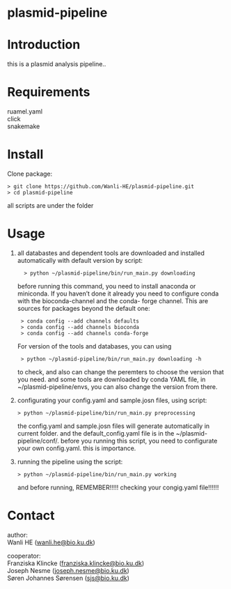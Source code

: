# plasmid-pipeline

# Introduction
this is a plasmid analysis pipeline..

# Requirements
ruamel.yaml  
click  
snakemake

# Install
Clone package:

    > git clone https://github.com/Wanli-HE/plasmid-pipeline.git  
    > cd plasmid-pipeline

all scripts are under the folder

# Usage
1. all databastes and dependent tools are downloaded and installed automatically with default version by script:  
    
         > python ~/plasmid-pipeline/bin/run_main.py downloading 
     
   before running this command, you need to install anaconda or miniconda. If you haven’t done it already you need to configure conda with the bioconda-channel and the conda-  forge channel. This are sources for packages beyond the default one:

        > conda config --add channels defaults  
        > conda config --add channels bioconda  
        > conda config --add channels conda-forge

   For version of the tools and databases, you can using

        > python ~/plasmid-pipeline/bin/run_main.py downloading -h
      
   to check, and also can change the peremters to choose the version that you need. and some tools are downloaded by conda YAML file, in ~/plasmid-pipeline/envs, you can also change the version from there.  
   
2. configurating your config.yaml and sample.josn files, using script:  
   
       > python ~/plasmid-pipeline/bin/run_main.py preprocessing    

   the config.yaml and sample.josn files will generate automatically in current folder. and the default_config.yaml file is in the ~/plasmid-pipeline/conf/. before you running this script, you need to configurate your own config.yaml. this is importance. 
   
3. running the pipeline
    using the script:  
    
       > python ~/plasmid-pipeline/bin/run_main.py working 
       
    and before running, REMEMBER!!!!! checking your congig.yaml file!!!!!!


# Contact

author:   
   Wanli HE (wanli.he@bio.ku.dk)

cooperator:  
   Franziska Klincke (franziska.klincke@bio.ku.dk)  
   Joseph Nesme (joseph.nesme@bio.ku.dk)  
   Søren Johannes Sørensen (sjs@bio.ku.dk)
